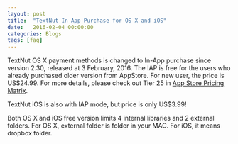 ```yaml
---
layout: post
title:  "TextNut In App Purchase for OS X and iOS"
date:   2016-02-04 00:00:00
categories: Blogs
tags: [faq]
---
```


TextNut OS X payment methods is changed to In-App purchase since version 2.30, released at 3 February, 2016. The IAP is free for the users who already purchased older version from AppStore. For new user, the price is US$24.99. For more details, please check out Tier 25 in [App Store Pricing  Matrix](http://blog.presspadapp.com/wp-content/uploads/2015/05/App-Store-Price-Matrix-May-2015.html). 

TextNut iOS is also with IAP mode, but price is only US$3.99! 

Both OS X and iOS free version limits 4 internal libraries and 2 external folders. For OS X, external folder is folder in your MAC. For iOS, it means dropbox folder.
